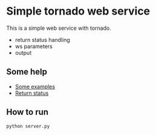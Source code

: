 # Simple tornado web service

This is a simple web service with tornado.
 * return status handling
 * ws parameters
 * output

## Some help
 * [Some examples](http://www.drdobbs.com/open-source/building-restful-apis-with-tornado/240160382)
 * [Return status](https://solidgeargroup.com/best-practices-rest-api)

## How to run

```python server.py```
